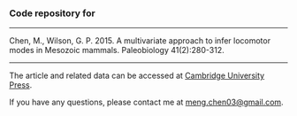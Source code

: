### Code repository for
-----------------

Chen, M., Wilson, G. P. 2015. A multivariate approach to infer locomotor modes in Mesozoic mammals. Paleobiology 41(2):280-312.

-----------------

The article and related data can be accessed at [Cambridge University Press](https://www.cambridge.org/core/journals/paleobiology/article/multivariate-approach-to-infer-locomotor-modes-in-mesozoic-mammals/C76D23D1DFC4F42A97839FC679957ADB).

If you have any questions, please contact me at meng.chen03@gmail.com.

